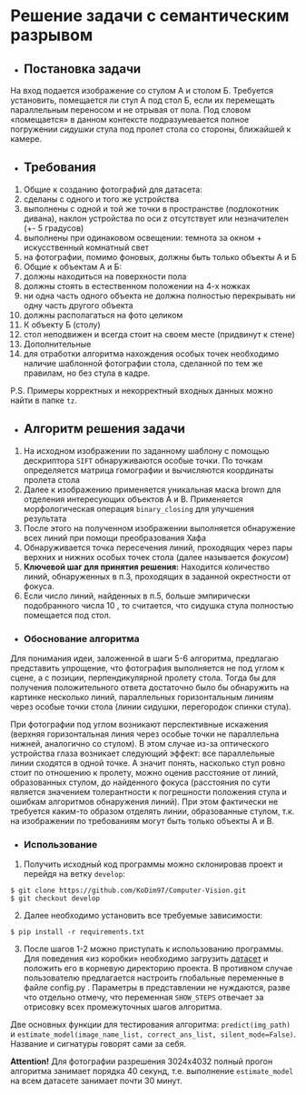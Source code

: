 # Решение задачи с семантическим разрывом
- ## Постановка задачи
На вход подается изображение со стулом А и столом Б.
Требуется установить, помещается ли стул А под стол Б, если их перемещать параллельным переносом и не отрывая от пола. Под словом «помещается» в данном контексте подразумевается полное погружении _сидушки_ стула под пролет стола со стороны, ближайшей к камере.
- ## Требования
1. Общие к созданию фотографий для датасета:
1. сделаны с одного и того же устройства
2. выполнены с одной и той же точки в пространстве (подлокотник дивана), наклон устройства по оси z отсутствует или незначителен (+- 5
градусов)
3. выполнены при одинаковом освещении: темнота за окном + искусственный комнатный свет
4. на фотографии, помимо фоновых, должны быть только объекты А и Б
2. Общие к объектам А и Б:
1. должны находиться на поверхности пола
2. должны стоять в естественном положении на 4-х ножках
3. ни одна часть одного объекта не должна полностью перекрывать ни одну часть другого объекта
4. должны располагаться на фото целиком
3. К объекту Б (столу)
1. стол неподвижен и всегда стоит на своем месте (придвинут к стене)
4. Дополнительные
1. для отработки алгоритма нахождения особых точек необходимо наличие шаблонной фотографии стола, сделанной по тем же правилам, но без стула в кадре.


P.S. Примеры корректных и некорректный входных данных можно найти в папке  `tz`.
- ## Алгоритм решения задачи
1. На исходном изображении по заданному шаблону с помощью дескриптора `SIFT` обнаруживаются особые точки. По точкам определяется матрица гомографии и вычисляются координаты пролета стола
2. Далее к изображению применяется уникальная маска  brown  для отделения интересующих объектов A и B. Применяется морфологическая операция  `binary_closing`  для улучшения результата
3. После этого на полученном изображении выполняется обнаружение всех линий при помощи преобразования Хафа
4. Обнаруживается точка пересечения линий, проходящих через пары верхних и нижних особых точек стола (далее называется _фокусом_)
5. **Ключевой шаг для принятия решения:** Находится количество линий, обнаруженных в п.3, проходящих в заданной окрестности от фокуса.
6. Если число линий, найденных в п.5, больше эмпирически подобранного числа  10 , то считается, что сидушка стула полностью помещается под стол.

- ### Обоснование алгоритма
Для понимания идеи, заложенной в шаги 5-6 алгоритма, предлагаю представить упрощение, что фотография выполняется не под углом к сцене, а с позиции, перпендикулярной пролету стола. Тогда бы для получения положительного ответа достаточно было бы обнаружить на картинке несколько линий, параллельных горизонтальным линиям через особые точки стола (линии сидушки, перегородок спинки стула).

При фотографии под углом возникают перспективные искажения (верхняя горизонтальная линия через особые точки не параллельна нижней, аналогично со стулом). В этом случае из-за оптического устройства глаза возникает следующий эффект: все параллельные линии сходятся в одной точке. А значит понять, насколько стул ровно стоит по отношению к пролету, можно оценив расстояние от линий, образованных стулом, до найденного фокуса (расстояния по сути является значением толерантности к погрешности положения стула и ошибкам алгоритмов обнаружения линий). При этом фактически не требуется каким-то образом отделять линии, образованные стулом, т.к. на изображении по требованиям могут быть только объекты A и B.

- ### Использование
1. Получить исходный код программы можно склонировав проект и перейдя на ветку `develop`:
```
$ git clone https://github.com/KoDim97/Computer-Vision.git
$ git checkout develop
```
2. Далее необходимо установить все требуемые зависимости:
```
$ pip install -r requirements.txt
```
3. После шагов 1-2 можно приступать к использованию программы. Для поведения «из коробки» необходимо загрузить [датасет](https://drive.google.com/drive/folders/1JKaPlvEHKXMJtWJ7OTF-BAKhe6CkSRt0?usp=sharing) и положить его в корневую директорию проекта. В противном случае пользователю предлагается настроить глобальные переменные в файле  config.py . Параметры в представлении не нуждаются, разве что отдельно отмечу, что переменная  `SHOW_STEPS`  отвечает за отрисовку всех промежуточных шагов алгоритма.

Две основных функции для тестирования алгоритма:  `predict(img_path)`  и  `estimate_model(image_name_list, correct_ans_list, silent_mode=False)`. Название и сигнатуры говорят сами за себя.

**Attention!** Для фотографии разрешения 3024x4032 полный прогон алгоритма занимает порядка 40 секунд, т.е. выполнение  `estimate_model`  на всем датасете занимает почти 30 минут.
